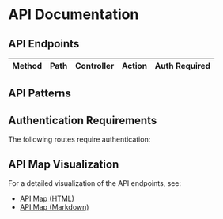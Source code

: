 # API Documentation

## API Endpoints

| Method | Path | Controller | Action | Auth Required |
|--------|------|------------|--------|--------------|

## API Patterns

## Authentication Requirements

The following routes require authentication:



## API Map Visualization

For a detailed visualization of the API endpoints, see:

- [API Map (HTML)](visualizations/api_map/api_map.html)
- [API Map (Markdown)](visualizations/api_map/api_map.md)
